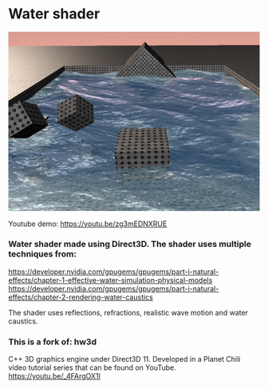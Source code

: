 # Water shader

![alt text](ScreenShot1.png)

Youtube demo: https://youtu.be/zg3mEDNXRUE

### Water shader made using Direct3D. The shader uses multiple techniques from:

https://developer.nvidia.com/gpugems/gpugems/part-i-natural-effects/chapter-1-effective-water-simulation-physical-models
https://developer.nvidia.com/gpugems/gpugems/part-i-natural-effects/chapter-2-rendering-water-caustics

The shader uses reflections, refractions, realistic wave motion and water caustics.

### This is a fork of: hw3d
C++ 3D graphics engine under Direct3D 11. Developed in a Planet Chili video tutorial series that can be found on YouTube. https://youtu.be/_4FArgOX1I

